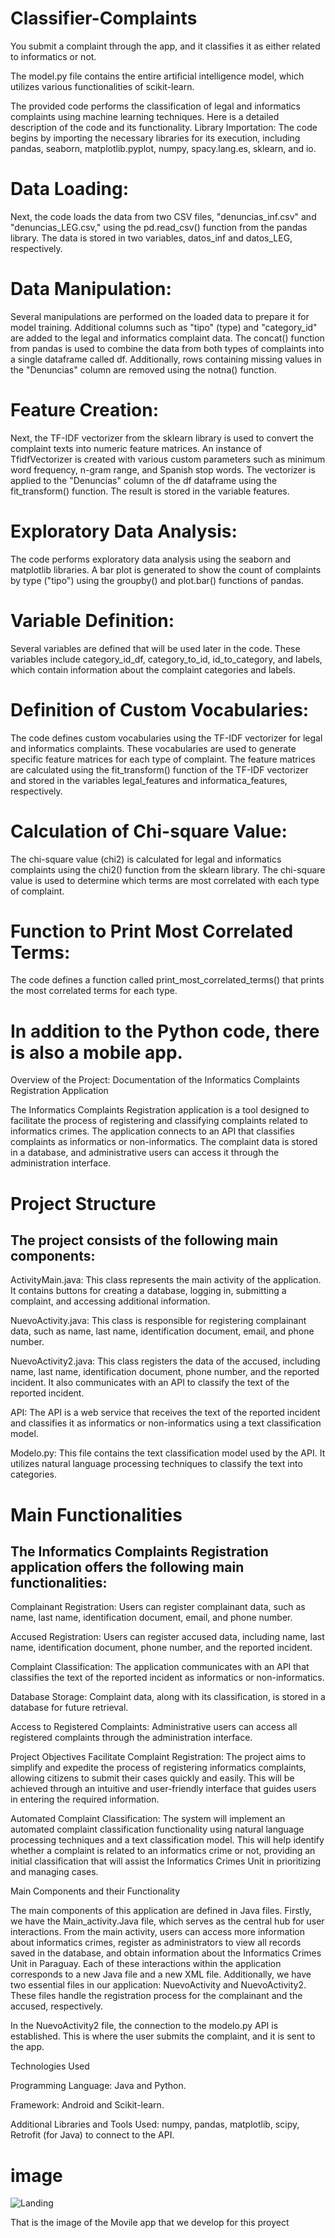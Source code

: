 # Classifier-Complaints
You submit a complaint through the app, and it classifies it as either related to informatics or not.

The model.py file contains the entire artificial intelligence model, which utilizes various functionalities of scikit-learn.

The provided code performs the classification of legal and informatics complaints using machine learning techniques. Here is a detailed description of the code and its functionality.
Library Importation:
The code begins by importing the necessary libraries for its execution, including pandas, seaborn, matplotlib.pyplot, numpy, spacy.lang.es, sklearn, and io.

# Data Loading:
Next, the code loads the data from two CSV files, "denuncias_inf.csv" and "denuncias_LEG.csv," using the pd.read_csv() function from the pandas library. The data is stored in two variables, datos_inf and datos_LEG, respectively.

# Data Manipulation:
Several manipulations are performed on the loaded data to prepare it for model training. Additional columns such as "tipo" (type) and "category_id" are added to the legal and informatics complaint data. The concat() function from pandas is used to combine the data from both types of complaints into a single dataframe called df. Additionally, rows containing missing values in the "Denuncias" column are removed using the notna() function.

# Feature Creation:
Next, the TF-IDF vectorizer from the sklearn library is used to convert the complaint texts into numeric feature matrices. An instance of TfidfVectorizer is created with various custom parameters such as minimum word frequency, n-gram range, and Spanish stop words. The vectorizer is applied to the "Denuncias" column of the df dataframe using the fit_transform() function. The result is stored in the variable features.

# Exploratory Data Analysis:
The code performs exploratory data analysis using the seaborn and matplotlib libraries. A bar plot is generated to show the count of complaints by type ("tipo") using the groupby() and plot.bar() functions of pandas.

# Variable Definition:
Several variables are defined that will be used later in the code. These variables include category_id_df, category_to_id, id_to_category, and labels, which contain information about the complaint categories and labels.

# Definition of Custom Vocabularies:
The code defines custom vocabularies using the TF-IDF vectorizer for legal and informatics complaints. These vocabularies are used to generate specific feature matrices for each type of complaint. The feature matrices are calculated using the fit_transform() function of the TF-IDF vectorizer and stored in the variables legal_features and informatica_features, respectively.

# Calculation of Chi-square Value:
The chi-square value (chi2) is calculated for legal and informatics complaints using the chi2() function from the sklearn library. The chi-square value is used to determine which terms are most correlated with each type of complaint.

# Function to Print Most Correlated Terms:
The code defines a function called print_most_correlated_terms() that prints the most correlated terms for each type.

# In addition to the Python code, there is also a mobile app.
Overview of the Project: Documentation of the Informatics Complaints Registration Application

The Informatics Complaints Registration application is a tool designed to facilitate the process of registering and classifying complaints related to informatics crimes. The application connects to an API that classifies complaints as informatics or non-informatics. The complaint data is stored in a database, and administrative users can access it through the administration interface.

# Project Structure

## The project consists of the following main components:

ActivityMain.java: This class represents the main activity of the application. It contains buttons for creating a database, logging in, submitting a complaint, and accessing additional information.

NuevoActivity.java: This class is responsible for registering complainant data, such as name, last name, identification document, email, and phone number.

NuevoActivity2.java: This class registers the data of the accused, including name, last name, identification document, phone number, and the reported incident. It also communicates with an API to classify the text of the reported incident.

API: The API is a web service that receives the text of the reported incident and classifies it as informatics or non-informatics using a text classification model.

Modelo.py: This file contains the text classification model used by the API. It utilizes natural language processing techniques to classify the text into categories.

# Main Functionalities
## The Informatics Complaints Registration application offers the following main functionalities:

Complainant Registration: Users can register complainant data, such as name, last name, identification document, email, and phone number.

Accused Registration: Users can register accused data, including name, last name, identification document, phone number, and the reported incident.

Complaint Classification: The application communicates with an API that classifies the text of the reported incident as informatics or non-informatics.

Database Storage: Complaint data, along with its classification, is stored in a database for future retrieval.

Access to Registered Complaints: Administrative users can access all registered complaints through the administration interface.

Project Objectives
Facilitate Complaint Registration: The project aims to simplify and expedite the process of registering informatics complaints, allowing citizens to submit their cases quickly and easily. This will be achieved through an intuitive and user-friendly interface that guides users in entering the required information.

Automated Complaint Classification: The system will implement an automated complaint classification functionality using natural language processing techniques and a text classification model. This will help identify whether a complaint is related to an informatics crime or not, providing an initial classification that will assist the Informatics Crimes Unit in prioritizing and managing cases.

Main Components and their Functionality

The main components of this application are defined in Java files. Firstly, we have the Main_activity.Java file, which serves as the central hub for user interactions. From the main activity, users can access more information about informatics crimes, register as administrators to view all records saved in the database, and obtain information about the Informatics Crimes Unit in Paraguay. Each of these interactions within the application corresponds to a new Java file and a new XML file. Additionally, we have two essential files in our application: NuevoActivity and NuevoActivity2. These files handle the registration process for the complainant and the accused, respectively.

In the NuevoActivity2 file, the connection to the modelo.py API is established. This is where the user submits the complaint, and it is sent to the app.

Technologies Used

Programming Language: Java and Python.

Framework: Android and Scikit-learn.

Additional Libraries and Tools Used: numpy, pandas, matplotlib, scipy, Retrofit (for Java) to connect to the API.


# image 

![Landing](imgdenunciapp/landingdenunciapp.jpeg)



That is the image of the Movile app that we develop for this proyect
